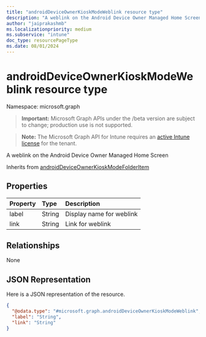 ```yaml
---
title: "androidDeviceOwnerKioskModeWeblink resource type"
description: "A weblink on the Android Device Owner Managed Home Screen"
author: "jaiprakashmb"
ms.localizationpriority: medium
ms.subservice: "intune"
doc_type: resourcePageType
ms.date: 08/01/2024
---
```


# androidDeviceOwnerKioskModeWeblink resource type

Namespace: microsoft.graph

> **Important:** Microsoft Graph APIs under the /beta version are subject to change; production use is not supported.

> **Note:** The Microsoft Graph API for Intune requires an [active Intune license](https://go.microsoft.com/fwlink/?linkid=839381) for the tenant.

A weblink on the Android Device Owner Managed Home Screen


Inherits from [androidDeviceOwnerKioskModeFolderItem](../resources/intune-deviceconfig-androiddeviceownerkioskmodefolderitem.md)

## Properties
|Property|Type|Description|
|:---|:---|:---|
|label|String|Display name for weblink|
|link|String|Link for weblink|

## Relationships
None

## JSON Representation
Here is a JSON representation of the resource.
<!-- {
  "blockType": "resource",
  "@odata.type": "microsoft.graph.androidDeviceOwnerKioskModeWeblink"
}
-->
``` json
{
  "@odata.type": "#microsoft.graph.androidDeviceOwnerKioskModeWeblink",
  "label": "String",
  "link": "String"
}
```

